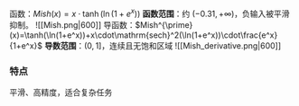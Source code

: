 函数：$Mish(x)=x\cdot\tanh(\ln(1+e^x))$
**函数范围**：约 $(−0.31,+∞)$，负输入被平滑抑制。
![[Mish.png|600]]
导函数：$Mish^{\prime}(x)=\tanh(\ln(1+e^x))+x\cdot\mathrm{sech}^2(\ln(1+e^x))\cdot\frac{e^x}{1+e^x}$
**导数范围**：$(0,1]$，连续且无饱和区域
![[Mish_derivative.png|600]]

### 特点
平滑、高精度，适合复杂任务